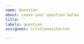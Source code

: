 ```yaml
---
name: Question
about: Leave your question below
title: ''
labels: question
assignees: cristianovitorino

---
```



